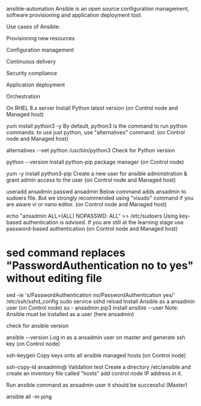 ansible-automation
Ansible is an open source configuration management, software provisioning and application deployment tool.

Use cases of Ansible:

Provisioning new resources

Configuration management

Continuous delivery

Security compliance

Application deployment

Orchestration

On RHEL 8.x server
Install Python latest version (on Control node and Managed host)

yum install python3 -y
By default, python3 is the command to run python commands. to use just python, use "alternatives" command. (on Control node and Managed host)

alternatives --set python /usr/bin/python3
Check for Python version

python --version
Install python-pip package manager (on Control node)

yum -y install python3-pip
Create a new user for ansible administration & grant admin access to the user (on Control node and Managed host)

useradd ansadmin
passwd ansadmin
Below command adds ansadmin to sudoers file. But we strongly recommended using "visudo" command if you are aware vi or nano editor. (on Control node and Managed host)

echo "ansadmin ALL=(ALL) NOPASSWD: ALL" >> /etc/sudoers
Using key-based authentication is advised. If you are still at the learning stage use password-based authentication (on Control node and Managed host)

# sed command replaces "PasswordAuthentication no to yes" without editing file 
 sed -ie 's/PasswordAuthentication no/PasswordAuthentication yes/' /etc/ssh/sshd_config
 sudo service sshd reload
Install Ansible as a ansadmin user (on Control node)
su - ansadmin
pip3 install ansible --user
Note: Ansible must be installed as a user (here ansadmin)

check for ansible version

ansible --version
Log in as a ansadmin user on master and generate ssh key (on Control node)

ssh-keygen
Copy keys onto all ansible managed hosts (on Control node)

ssh-copy-id ansadmin@<target-server>
Validation test
Create a directory /etc/ansible and create an inventory file called "hosts" add control node IP address in it.

Run ansible command as ansadmin user it should be successful (Master)

ansible all -m ping
